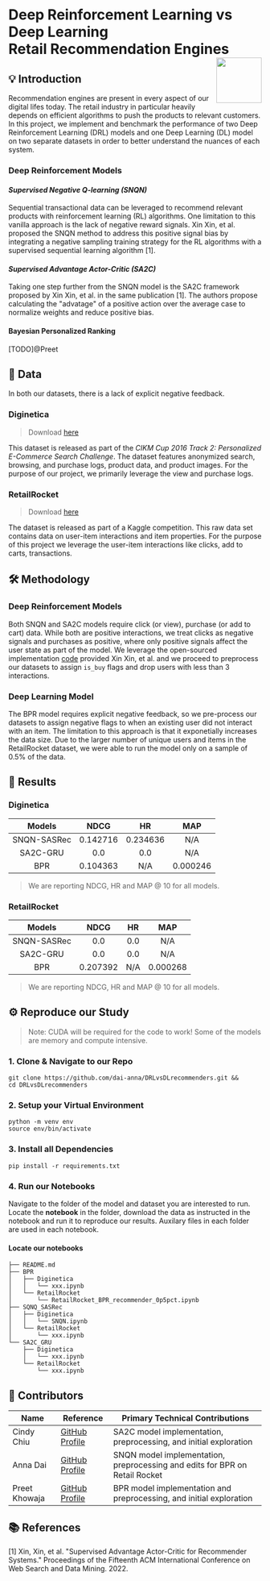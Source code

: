# Deep Reinforcement Learning vs Deep Learning <br> Retail Recommendation Engines <img width=90 align="right" src="https://upload.wikimedia.org/wikipedia/commons/thumb/e/e6/Duke_University_logo.svg/1024px-Duke_University_logo.svg.png">

## 💡 Introduction
Recommendation engines are present in every aspect of our digital lifes today. The retail industry in particular heavily depends on efficient algorithms to push the products to relevant customers.
In this project, we implement and benchmark the performance of two Deep Reinforcement Learning (DRL) models and one Deep Learning (DL) model on two separate datasets in order to better understand the nuances of each system.

### Deep Reinforcement Models
#### *Supervised Negative Q-learning (SNQN)*
Sequential transactional data can be leveraged to recommend relevant products with reinforcement learning (RL) algorithms. One limitation to this vanilla approach is the lack of negative reward signals. Xin Xin, et al. proposed the SNQN method to address this positive signal bias by integrating a negative sampling training strategy for the RL algorithms with a supervised sequential learning algorithm [1].

#### *Supervised Advantage Actor-Critic (SA2C)*
Taking one step further from the SNQN model is the SA2C framework proposed by Xin Xin, et al. in the same publication [1]. The authors propose calculating the "advatage" of a positive action over the average case to normalize weights and reduce positive bias.

#### Bayesian Personalized Ranking
[TODO]@Preet 

## 🔢 Data
In both our datasets, there is a lack of explicit negative feedback. 

### Diginetica
> Download [here](https://competitions.codalab.org/competitions/11161)

This dataset is released as part of the *CIKM Cup 2016 Track 2: Personalized E-Commerce Search Challenge*. The dataset features anonymized search, browsing, and purchase logs, product data, and product images. For the purpose of our project, we primarily leverage the view and purchase logs.

### RetailRocket
> Download [here](https://www.kaggle.com/datasets/retailrocket/ecommerce-dataset)

The dataset is released as part of a Kaggle competition. This raw data set contains data on user-item interactions and item properties. For the purpose of this project we leverage the user-item interactions like clicks, add to carts, transactions.

## 🛠️ Methodology
### Deep Reinforcement Models
Both SNQN and SA2C models require click (or view), purchase (or add to cart) data. While both are positive interactions, we treat clicks as negative signals and purchases as positive, where only positive signals affect the user state as part of the model. We leverage the open-sourced implementation [code](https://drive.google.com/file/d/185KB520pBLgwmiuEe7JO78kUwUL_F45t/view) provided Xin Xin, et al. and we proceed to preprocess our datasets to assign `is_buy` flags and drop users with less than 3 interactions.

### Deep Learning Model
The BPR model requires explicit negative feedback, so we pre-process our datasets to assign negative flags to when an existing user did not interact with an item. The limitation to this approach is that it exponetially increases the data size. Due to the larger number of unique users and items in the RetailRocket dataset, we were able to run the model only on a sample of 0.5% of the data.

## 🔎 Results

### Diginetica

| **Models**  | **NDCG** | **HR** | **MAP** |
| :---------: | :-----: | :-----: | :-----: |
| SNQN-SASRec |   0.142716   |   0.234636   |  N/A   |
|  SA2C-GRU   |   0.0   |   0.0   |  N/A   |
|     BPR     |   0.104363   |   N/A  |  0.000246  |

> We are reporting NDCG, HR and MAP @ 10 for all models.

### RetailRocket

| **Models**  | **NDCG** | **HR** | **MAP** |
| :---------: | :-----: | :-----: | :-----: |
| SNQN-SASRec |   0.0   |   0.0   |  N/A   |
|  SA2C-GRU   |   0.0   |   0.0   |  N/A   |
|     BPR     |   0.207392   |   N/A   |  0.000268  |

> We are reporting NDCG, HR and MAP @ 10 for all models.

## ⚙️ Reproduce our Study
> Note: CUDA will be required for the code to work! Some of the models are memory and compute intensive.

### **1. Clone & Navigate to our Repo**
```
git clone https://github.com/dai-anna/DRLvsDLrecommenders.git && 
cd DRLvsDLrecommenders
```

### **2. Setup your Virtual Environment**
```
python -m venv env
source env/bin/activate
```

### **3. Install all Dependencies**
```
pip install -r requirements.txt
```

### **4. Run our Notebooks**

Navigate to the folder of the model and dataset you are interested to run. Locate the **notebook** in the folder, download the data as instructed in the notebook and run it to reproduce our results. Auxilary files in each folder are used in each notebook.

#### Locate our notebooks
```
├── README.md
├── BPR
│   ├── Diginetica
│   │   └── xxx.ipynb
│   └── RetailRocket
│       └── RetailRocket_BPR_recommender_0p5pct.ipynb
├── SQNQ_SASRec
│   ├── Diginetica
│   │   └── SNQN.ipynb
│   └── RetailRocket
│       └── xxx.ipynb
└── SA2C_GRU
    ├── Diginetica
    │   └── xxx.ipynb
    └── RetailRocket
        └── xxx.ipynb
```

## 👯 Contributors

| **Name** | **Reference** | **Primary Technical Contributions** |
|---- | ----| ----|
|Cindy Chiu | [GitHub Profile](https://github.com/cindy-yuting-chiu)| SA2C model implementation, preprocessing, and initial exploration |
|Anna Dai | [GitHub Profile](https://github.com/dai-anna)| SNQN model implementation, preprocessing and edits for BPR on Retail Rocket |
|Preet Khowaja |[GitHub Profile](https://github.com/preetkhowaja)| BPR model implementation and preprocessing, and initial exploration |

## 📚 References
[1] Xin, Xin, et al. "Supervised Advantage Actor-Critic for Recommender Systems." Proceedings of the Fifteenth ACM International Conference on Web Search and Data Mining. 2022.

